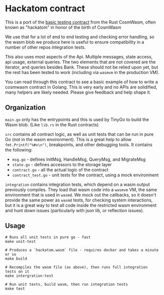 # Hackatom contract

This is a port of the
[basic testing contract](https://github.com/CosmWasm/cosmwasm/blob/master/contracts/hackatom/src/contract.rs)
from the Rust CosmWasm, often known as "hackatom" in honor of the birth of CosmWasm

We use that for a lot of end to end testing and checking error handling, so
the wasm blob we produce here is useful to ensure compatibility in a number
of other repos integration tests.

This also uses most aspects of the Api. Multiple messages, state access,
api usage, external queries. The two elements that are not covered are
the iterator, and queries besides Bank. These should not be relied upon
yet, but the rest has been tested to work (including via `wasmvm`
in the production VM).

You can read through this contract to see a basic example of how to write
a cosmwasm contract in Golang. This is very early and no APIs are solidified,
many helpers are likely needed. Please give feedback and help shape it.

## Organization

`main.go` only has the entrypoints and this is used by TinyGo to build the Wasm
blob. (Like `lib.rs` in the Rust contracts)

`src` contains all contract logic, as well as unit tests that can be run in pure
Go (not in the wasm environment). This is a great help to allow 
`fmt.Printf("%#v\n")`, breakpoints, and other debugging tools.  It contains the
following:

* `msg.go` - defines InitMsg, HandleMsg, QueryMsg, and MigrateMsg
* `state.go` - defines accessors to the storage layer
* `contract.go` - all the actual logic of the contract
* `contract_test.go` - unit tests for the contract, using a mock environment

`integration` contains integration tests, which depend on a wasm output
previously compiles. They load that wasm code into a `wasmvm` VM, the
same environment that is used in `wasmd`. We mock out the callbacks, so it
doesn't provide the same power as `wasmd` tests, for checking system interactions,
but it is a great way to test all code inside the restricted wasm environment
and hunt down issues (particularly with json lib, or reflection issues).

## Usage

```
# Runs all unit tests in pure go - fast
make unit-test

# Produces a `hackatom.wasm` file - requires docker and takes a minute or so
make build

# Recompiles the wasm file (as above), then runs full integration tests on it
make intergration-test

# Run unit tests, build wasm, then run integration tests
make test
```
